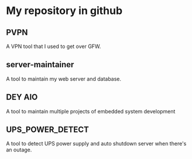 # My repository in github

## PVPN 
A VPN tool that I used to get over GFW.

## server-maintainer

A tool to maintain my web server and database. 

## DEY AIO

A tool to maintain multiple projects of embedded system development

## UPS_POWER_DETECT

A tool to detect UPS power supply and auto shutdown server when there's an outage.